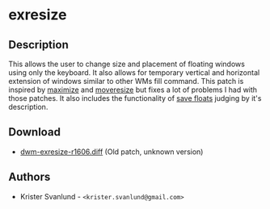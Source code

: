 exresize
========

Description
-----------

This allows the user to change size and placement of floating windows using only
the keyboard. It also allows for temporary vertical and horizontal extension of
windows similar to other WMs fill command. This patch is inspired by
[maximize](../maximize/) and [moveresize](../moveresize/) but fixes a lot of
problems I had with those patches. It also includes the functionality of
[save floats](../save_floats/) judging by it's description.

Download
--------
 
<!-- This patch used to say (20121117), but it doesn't build against commits
     from that date.  Author emailed.  -->
 * [dwm-exresize-r1606.diff](dwm-exresize-r1606.diff) (Old patch, unknown version)

Authors
-------

 * Krister Svanlund - `<krister.svanlund@gmail.com>`
